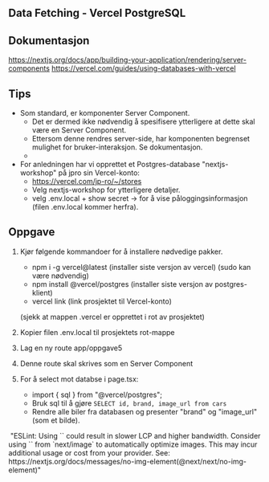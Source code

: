 ## Data Fetching - Vercel PostgreSQL

## Dokumentasjon
https://nextjs.org/docs/app/building-your-application/rendering/server-components
https://vercel.com/guides/using-databases-with-vercel

## Tips
* Som standard, er komponenter Server Component.
  - Det er dermed ikke nødvendig å spesifisere ytterligere at dette skal være en Server Component.
  - Ettersom denne rendres server-side, har komponenten begrenset mulighet for bruker-interaksjon. Se dokumentasjon.
  -  
* For anledningen har vi opprettet et Postgres-database "nextjs-workshop" på jpro sin Vercel-konto:
   - https://vercel.com/jp-ro/~/stores
   - Velg nextjs-workshop for ytterligere detaljer. 
   - velg .env.local + show secret -> for å vise påloggingsinformasjon (filen .env.local kommer herfra).

## Oppgave
1. Kjør følgende kommandoer for å installere nødvedige pakker.
   - npm i -g vercel@latest (installer siste versjon av vercel) (sudo kan være nødvendig)
   - npm install @vercel/postgres (installer siste versjon av postgres-klient)
   - vercel link (link prosjektet til Vercel-konto)

   (sjekk at mappen .vercel er opprettet i rot av prosjektet)

2. Kopier filen .env.local til prosjektets rot-mappe   
3. Lag en ny route app/oppgave5
4. Denne route skal skrives som en Server Component
5. For å select mot databse i page.tsx:
   - import { sql } from "@vercel/postgres";
   - Bruk sql til å gjøre `SELECT id, brand, image_url from cars`
   - Rendre alle biler fra databasen og presenter "brand" og "image_url" (som et bilde).


<Image>
"ESLint: Using `<img>` could result in slower LCP and higher bandwidth. Consider using `<Image />` from `next/image` to automatically optimize images. This may incur additional usage or cost from your provider. See: https://nextjs.org/docs/messages/no-img-element(@next/next/no-img-element)"